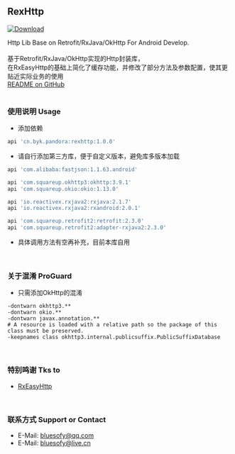 ## RexHttp

[ ![Download](https://api.bintray.com/packages/blueyuki/maven/RexHttp/images/download.svg) ](https://bintray.com/blueyuki/maven/RexHttp/_latestVersion)

Http Lib Base on Retrofit/RxJava/OkHttp For Android Develop.
<br><br>
基于Retrofit/RxJava/OkHttp实现的Http封装库，<br>
在RxEasyHttp的基础上简化了缓存功能，并修改了部分方法及参数配置，使其更贴近实际业务的使用<br>
[README on GitHub](https://github.com/bluesofy/RexHttp/blob/master/README.md)
<br><br>

### 使用说明  Usage
- 添加依赖
```gradle
api 'cn.byk.pandora:rexhttp:1.0.0'
```

- 请自行添加第三方库，便于自定义版本，避免库多版本加载
```gradle
api 'com.alibaba:fastjson:1.1.63.android'

api 'com.squareup.okhttp3:okhttp:3.9.1'
api 'com.squareup.okio:okio:1.13.0'

api 'io.reactivex.rxjava2:rxjava:2.1.7'
api 'io.reactivex.rxjava2:rxandroid:2.0.1'

api 'com.squareup.retrofit2:retrofit:2.3.0'
api 'com.squareup.retrofit2:adapter-rxjava2:2.3.0'
```

- 具体调用方法有空再补充，目前本库自用
<br>

### 关于混淆  ProGuard
- 只需添加OkHttp的混淆
```
-dontwarn okhttp3.**
-dontwarn okio.**
-dontwarn javax.annotation.**
# A resource is loaded with a relative path so the package of this class must be preserved.
-keepnames class okhttp3.internal.publicsuffix.PublicSuffixDatabase
```
<br>

### 特别鸣谢  Tks to
- [RxEasyHttp](https://github.com/zhou-you/RxEasyHttp)
<br>

### 联系方式  Support or Contact
- E-Mail: bluesofy@qq.com
- E-Mail: bluesofy@live.cn